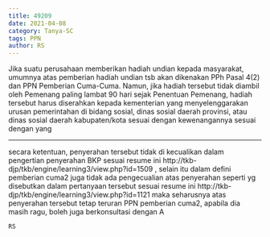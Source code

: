 ```yaml
---
title: 49209
date: 2021-04-08
category: Tanya-SC
tags: PPN
author: RS
---
```


Jika suatu perusahaan memberikan hadiah undian kepada masyarakat, umumnya atas pemberian hadiah undian tsb akan dikenakan PPh Pasal 4(2) dan PPN Pemberian Cuma-Cuma. Namun, jika hadiah tersebut tidak diambil oleh Pemenang paling lambat 90 hari sejak Penentuan Pemenang, hadiah tersebut harus diserahkan kepada kementerian yang menyelenggarakan urusan pemerintahan di bidang sosial, dinas sosial daerah provinsi, atau dinas sosial daerah kabupaten/kota sesuai dengan kewenangannya sesuai dengan yang

---

secara ketentuan, penyerahan tersebut tidak di kecualikan dalam pengertian penyerahan BKP sesuai resume ini http://tkb-djp/tkb/engine/learning3/view.php?id=1509 , selain itu dalam defini pemberian cuma2 juga tidak ada pengecualian atas penyerahan seperti yg disebutkan dalam pertanyaan tersebut sesuai resume ini http://tkb-djp/tkb/engine/learning3/view.php?id=1121 maka seharusnya atas penyerahan tersebut tetap teruran PPN pemberian cuma2, apabila dia masih ragu, boleh juga berkonsultasi dengan A

`RS`
